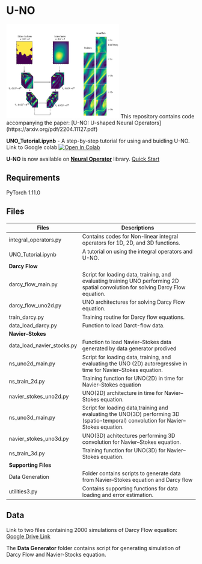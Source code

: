 # U-NO
<img src="https://raw.githubusercontent.com/ashiq24/UNO/web_resources/uno.png" alt="uno architecture" style="height: 250px; width:300px;"/>
This repository contains code accompanying the paper: [U-NO: U-shaped Neural Operators](https://arxiv.org/pdf/2204.11127.pdf)

**UNO_Tutorial.ipynb** - A step-by-step tutorial for using and buidling U-NO. Link to Google colab [![Open In Colab](https://colab.research.google.com/assets/colab-badge.svg)](https://colab.research.google.com/drive/1f1WYsjAgIjJRFtfQYYnZCZsxl602MMPX?usp=sharing)

**U-NO** is now available on [**Neural Operator**](https://github.com/neuraloperator/neuraloperator) library. [Quick Start](https://github.com/neuraloperator/neuraloperator/blob/main/examples/plot_UNO_darcy.py)
## Requirements
PyTorch 1.11.0

## Files

| Files| Descriptions|
|------|-------------|
|integral_operators.py | Contains codes for Non-linear integral operators for 1D, 2D, and 3D functions.|
|UNO_Tutorial.ipynb| A tutorial on using the integral operators and U-NO.|
|**Darcy Flow**|
|darcy_flow_main.py | Script for loading data, training, and evaluating training UNO performing 2D spatial convolution for solving Darcy Flow equation.|
|darcy_flow_uno2d.py | UNO architectures for solving Darcy Flow equation.|
|train_darcy.py | Training routine for Darcy flow equations.|
|data_load_darcy.py| Function to load Darct-flow data.|
|**Navier–Stokes**|
|data_load_navier_stocks.py| Function to load Navier–Stokes data generated by data generator prodived|
|ns_uno2d_main.py | Script for loading data, training, and evaluating the UNO (2D) autoregressive in time for Navier–Stokes equation.|
|ns_train_2d.py | Training function for UNO(2D) in time for Navier–Stokes equation|
|navier_stokes_uno2d.py | UNO(2D) architecture in time for Navier–Stokes equation.|
|ns_uno3d_main.py | Script for loading data,training and evaluating the UNO(3D) performing 3D (spatio-temporal) convolution for Navier–Stokes equation.|
|navier_stokes_uno3d.py | UNO(3D) achitectures performing 3D convolution for Navier–Stokes equation.|
|ns_train_3d.py | Training function for UNO(3D) for Navier–Stokes equation.|
|**Supporting Files**|
|Data Generation| Folder contains scripts to generate data from Navier–Stokes equation and Darcy flow|
|utilities3.py| Contains supporting functions for data loading and error estimation.|


## Data

Link to two files containing 2000 simulations of Darcy Flow equation:
[Google Drive Link](https://drive.google.com/drive/folders/1y6j5sL4QrpKTMrlVAyN7bUlt785oQtOm?usp=sharing)

The **Data Generator** folder contains script for generating simulation of  Darcy Flow and Navier-Stocks equation.
